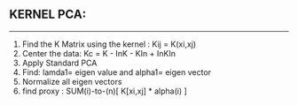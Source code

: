 KERNEL PCA:
----------------
----------------

1. Find the K Matrix using the kernel :   Kij = K(xi,xj)
2. Center the data: <MANDATORY>  Kc = K - InK - KIn + InKIn  
3. Apply Standard PCA
4. Find: lamda1= eigen value and alpha1= eigen vector <find all>
5. Normalize all eigen vectors
6. find proxy : SUM(i)-to-(n)[ K[xi,xj] * alpha(i) ]
